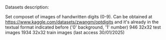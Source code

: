 Datasets description:

Set composet of images of handwritten digits (0-9).
Can be obtained at https://www.kaggle.com/datasets/zwangm/optdigits and
it's already in the textual format indicated before ('0' background, '1' number)
     946 32x32 test images
    1934 32x32 train images
(last access 30/01/2025)
